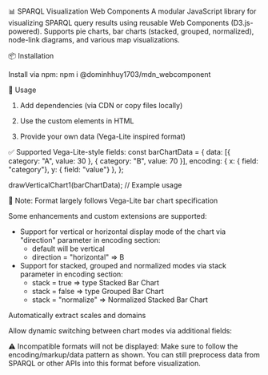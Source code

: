📊 SPARQL Visualization Web Components
A modular JavaScript library for visualizing SPARQL query results using reusable Web Components (D3.js-powered). Supports pie charts, bar charts (stacked, grouped, normalized), node-link diagrams, and various map visualizations.

📦 Installation

Install via npm: npm i @dominhhuy1703/mdn_webcomponent

🚀 Usage

1. Add dependencies (via CDN or copy files locally)
<!-- Required D3 & dependencies -->
<script src="https://d3js.org/d3.v7.min.js"></script>
<script src="https://d3js.org/d3-hexbin.v0.2.min.js"></script>
<script src="https://cdn.jsdelivr.net/npm/d3-delaunay@6"></script>
<script src="https://cdn.jsdelivr.net/npm/topojson-client@3"></script>

<!-- Web Components -->
<script src="components/my-component/pie-chart.js"></script>
<script src="components/my-component/bar-chart.js"></script>
<script src="components/my-component/nodelink-chart.js"></script>
<script src="components/my-component/map-chart.js"></script>
<script src="components/my-component/window-chart.js"></script>
<script src="components/my-component/color-utils.js"></script>

2. Use the custom elements in HTML
<bar-chart id="verticalChart1"></bar-chart>
<bar-chart id="stackedBarChart"></bar-chart>
<pie-chart id="pieChart"></pie-chart>
<map-chart id="choroplethMap"></map-chart>
<nodelink-chart id="nodeLinkChart"></nodelink-chart>

3. Provide your own data (Vega-Lite inspired format)

✅ Supported Vega-Lite-style fields:
const barChartData = {
  data: [{ category: "A", value: 30 }, { category: "B", value: 70 }],
  encoding: {
    x: { field: "category"},
    y: { field: "value"}
  },
};

drawVerticalChart1(barChartData); // Example usage

📌 Note:
Format largely follows Vega-Lite bar chart specification

Some enhancements and custom extensions are supported:
  - Support for vertical or horizontal display mode of the chart via "direction" parameter in encoding section:
    + default will be vertical
    + direction = "horizontal" => B
  - Support for stacked, grouped and normalized modes via stack parameter in encoding section:
    + stack = true => type Stacked Bar Chart
    + stack = false => type Grouped Bar Chart
    + stack = "normalize" => Normalized Stacked Bar Chart

Automatically extract scales and domains

Allow dynamic switching between chart modes via additional fields:

⚠️ Incompatible formats will not be displayed:
Make sure to follow the encoding/markup/data pattern as shown. You can still preprocess data from SPARQL or other APIs into this format before visualization.
